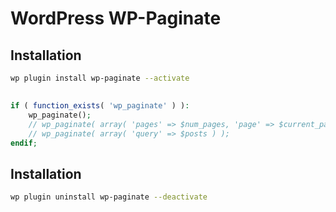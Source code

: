 # WordPress WP-Paginate

## Installation

```sh
wp plugin install wp-paginate --activate
```

##

```php
if ( function_exists( 'wp_paginate' ) ):
	wp_paginate();
	// wp_paginate( array( 'pages' => $num_pages, 'page' => $current_page ) );
	// wp_paginate( array( 'query' => $posts ) );
endif;
```

## Installation

```sh
wp plugin uninstall wp-paginate --deactivate
```
